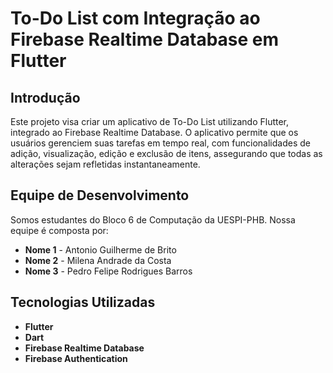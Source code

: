 # To-Do List com Integração ao Firebase Realtime Database em Flutter

## Introdução

Este projeto visa criar um aplicativo de To-Do List utilizando Flutter, integrado ao Firebase Realtime Database. O aplicativo permite que os usuários gerenciem suas tarefas em tempo real, com funcionalidades de adição, visualização, edição e exclusão de itens, assegurando que todas as alterações sejam refletidas instantaneamente.

## Equipe de Desenvolvimento

Somos estudantes do Bloco 6 de Computação da UESPI-PHB. Nossa equipe é composta por:

- **Nome 1** - Antonio Guilherme de Brito
- **Nome 2** - Milena Andrade da Costa
- **Nome 3** - Pedro Felipe Rodrigues Barros

## Tecnologias Utilizadas

- **Flutter**
- **Dart**
- **Firebase Realtime Database**
- **Firebase Authentication**